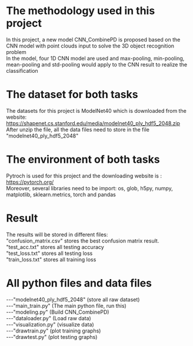 
# The methodology used in this project
In this project, a new model CNN_CombinePD is proposed based on the CNN model with point clouds input to solve the 3D object recognition problem  
In the model, four 1D CNN model are used and max-pooling, min-pooling, mean-pooling and std-pooling would apply to the CNN result to realize the classification  

# The dataset for both tasks
The datasets for this project is ModelNet40 which is downloaded from the website: https://shapenet.cs.stanford.edu/media/modelnet40_ply_hdf5_2048.zip  
After unzip the file, all the data files need to store in the file "modelnet40_ply_hdf5_2048"  

# The environment of both tasks
Pytroch is used for this project and the downloading website is : https://pytorch.org/  
Moreover, several libraries need to be import: os, glob, h5py, numpy, matplotlib, sklearn.metrics, torch and pandas  

# Result
The results will be stored in different files:  
"confusion_matrix.csv" stores the best confusion matrix result.  
"test_acc.txt" stores all testing accuracy  
"test_loss.txt" stores all testing loss  
"train_loss.txt" stores all training loss  

# All python files and data files
---"modelnet40_ply_hdf5_2048" (store all raw dataset)  
---"main_train.py" (The main python file, run this)  
---"modeling.py" (Build CNN_CombinePD)  
---"dataloader.py" (Load raw data)  
---"visualization.py" (visualize data)  
---"drawtrain.py" (plot training graphs)  
---"drawtest.py" (plot testing graphs)  





